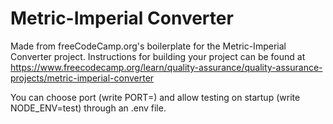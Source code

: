 # Metric-Imperial Converter

Made from freeCodeCamp.org's boilerplate for the Metric-Imperial Converter project. Instructions for building your project can be found at https://www.freecodecamp.org/learn/quality-assurance/quality-assurance-projects/metric-imperial-converter

You can choose port (write PORT=<your port here>) and allow testing on startup (write NODE_ENV=test) through an .env file.
